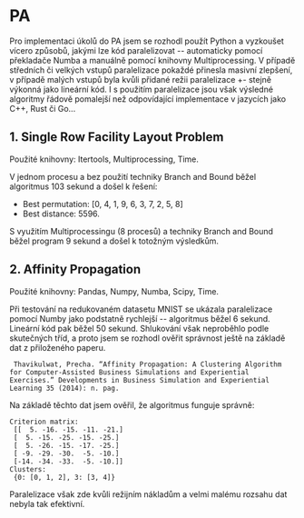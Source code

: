 # PA
Pro implementaci úkolů do PA jsem se rozhodl použít Python a vyzkoušet vícero způsobů, jakými lze kód paralelizovat --
automaticky pomocí překladače Numba a manuálně pomocí knihovny Multiprocessing. V případě středních či velkých vstupů paralelizace
pokaždé přinesla masivní zlepšení, v případě malých vstupů byla kvůli přidané režii paralelizace +- stejně výkonná jako lineární kód.
I s použitím paralelizace jsou však výsledné algoritmy řádově pomalejší než odpovídající  implementace v jazycích jako
C++, Rust či Go...

## 1. Single Row Facility Layout Problem

Použité knihovny: Itertools, Multiprocessing, Time.

V jednom procesu a bez použití techniky Branch and Bound běžel algoritmus 103 sekund a došel k řešení:

- Best permutation: [0, 4, 1, 9, 6, 3, 7, 2, 5, 8]
- Best distance: 5596. 

S využitím Multiprocessingu (8 procesů) a techniky Branch and Bound běžel program 9 sekund a došel k totožným výsledkům.


## 2. Affinity Propagation

Použité knihovny: Pandas, Numpy, Numba, Scipy, Time.

Při testování na redukovaném datasetu MNIST se ukázala paralelizace pomocí Numby jako podstatně rychlejší -- algoritmus běžel
6 sekund. Lineární kód pak běžel 50 sekund. Shlukování však neproběhlo podle skutečných tříd, a proto jsem se rozhodl 
ověřit správnost ještě na základě dat z přiloženého paperu.

````
 Thavikulwat, Precha. “Affinity Propagation: A Clustering Algorithm for Computer-Assisted Business Simulations and Experiential Exercises.” Developments in Business Simulation and Experiential Learning 35 (2014): n. pag. 
````

Na základě těchto dat jsem ověřil, že algoritmus funguje správně:
````
Criterion matrix:
 [[  5. -16. -15. -11. -21.]
 [  5. -15. -25. -15. -25.]
 [  5. -26. -15. -17. -25.]
 [ -9. -29. -30.  -5. -10.]
 [-14. -34. -33.  -5. -10.]]
Clusters:
 {0: [0, 1, 2], 3: [3, 4]}
````
Paralelizace však zde kvůli režijním nákladům a velmi malému rozsahu dat nebyla tak efektivní.